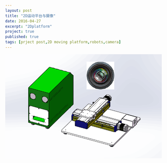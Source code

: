 ```yaml
---
layout: post
title: "2D运动平台与摄像"
date: 2016-04-27
excerpt: "2Dplatform"
project: true
published: true
tags: [prject post,2D moving platform,robots,camera]
---
```


![land cover classification](2DPlatformCamera.png)